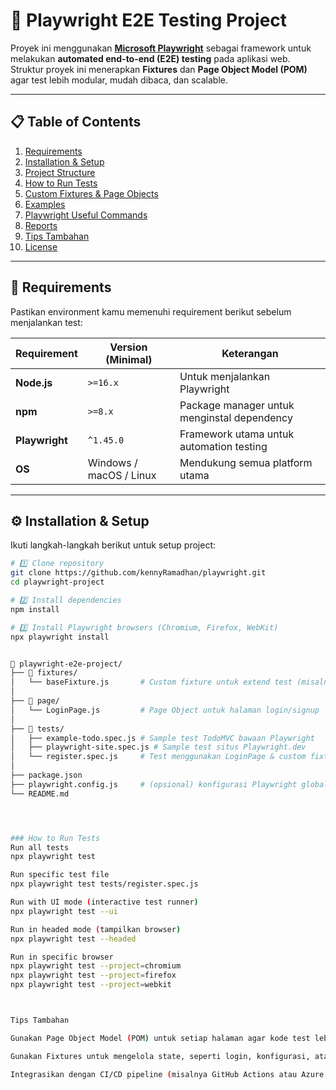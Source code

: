 # 🧪 Playwright E2E Testing Project

Proyek ini menggunakan **[Microsoft Playwright](https://playwright.dev/)** sebagai framework untuk melakukan **automated end-to-end (E2E) testing** pada aplikasi web.  
Struktur proyek ini menerapkan **Fixtures** dan **Page Object Model (POM)** agar test lebih modular, mudah dibaca, dan scalable.

---

## 📋 Table of Contents
1. [Requirements](#requirements)
2. [Installation & Setup](#installation--setup)
3. [Project Structure](#project-structure)
4. [How to Run Tests](#how-to-run-tests)
5. [Custom Fixtures & Page Objects](#custom-fixtures--page-objects)
6. [Examples](#examples)
7. [Playwright Useful Commands](#playwright-useful-commands)
8. [Reports](#reports)
9. [Tips Tambahan](#tips-tambahan)
10. [License](#license)

---

## 🧩 Requirements

Pastikan environment kamu memenuhi requirement berikut sebelum menjalankan test:

| Requirement | Version (Minimal) | Keterangan |
|--------------|------------------|-------------|
| **Node.js** | `>=16.x` | Untuk menjalankan Playwright |
| **npm** | `>=8.x` | Package manager untuk menginstal dependency |
| **Playwright** | `^1.45.0` | Framework utama untuk automation testing |
| **OS** | Windows / macOS / Linux | Mendukung semua platform utama |

---

## ⚙️ Installation & Setup

Ikuti langkah-langkah berikut untuk setup project:

```bash
# 1️⃣ Clone repository
git clone https://github.com/kennyRamadhan/playwright.git
cd playwright-project

# 2️⃣ Install dependencies
npm install

# 3️⃣ Install Playwright browsers (Chromium, Firefox, WebKit)
npx playwright install


📁 playwright-e2e-project/
├── 📁 fixtures/
│   └── baseFixture.js       # Custom fixture untuk extend test (misalnya LoginPage)
│
├── 📁 page/
│   └── LoginPage.js         # Page Object untuk halaman login/signup
│
├── 📁 tests/
│   ├── example-todo.spec.js # Sample test TodoMVC bawaan Playwright
│   ├── playwright-site.spec.js # Sample test situs Playwright.dev
│   └── register.spec.js     # Test menggunakan LoginPage & custom fixture
│
├── package.json
├── playwright.config.js     # (opsional) konfigurasi Playwright global
└── README.md




### How to Run Tests
Run all tests
npx playwright test

Run specific test file
npx playwright test tests/register.spec.js

Run with UI mode (interactive test runner)
npx playwright test --ui

Run in headed mode (tampilkan browser)
npx playwright test --headed

Run in specific browser
npx playwright test --project=chromium
npx playwright test --project=firefox
npx playwright test --project=webkit



Tips Tambahan

Gunakan Page Object Model (POM) untuk setiap halaman agar kode test lebih mudah dirawat.

Gunakan Fixtures untuk mengelola state, seperti login, konfigurasi, atau test data.

Integrasikan dengan CI/CD pipeline (misalnya GitHub Actions atau Azure DevOps) untuk otomatisasi test berkelanjutan.

